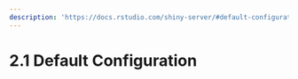 ```yaml
---
description: 'https://docs.rstudio.com/shiny-server/#default-configuration'
---
```


# 2.1 Default Configuration

